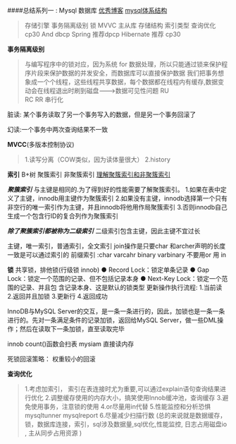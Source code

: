 ####总结系列一  :   Mysql 数据库
[优秀博客](http://www.jb51.net/article/38929.htm)
[mysql体系结构](http://www.php100.com/html/webkaifa/database/Mysql/2012/0208/9790.html)
>存储引擎
事务隔离级别
锁
MVVC
主从库
存储结构
索引类型
查询优化
cp30 And dbcp
Spring  推荐dpcp
Hibernate 推荐 cp30

**事务隔离级别**
>与编写程序中的锁对应，因为系统 for  数据处理，所以只能通过锁来保护程序片段来保护数据的并发安全，而数据库可以直接保护数据
我们把事务想象成一个个线程，这些线程共享数据，每个数据都在线程内有缓存,数据变动会在线程退出时刷到磁盘--->数据可见性问题
>RU    
>RC
>RR
>串行化

脏读: 某个事务读取了另一个事务写入的数据，但是另一个事务回滚了

幻读:一个事务中两次查询结果不一致

**MVCC**(多版本控制协议)
>1.读写分离（COW类似，因为读体量很大）
>2.history

**索引**
B+树
聚簇索引 非聚簇索引
[理解聚簇索引和非聚簇索引](http://www.jb51.net/article/29693.htm)

___聚簇索引___
与主键是相同的.为了得到好的性能需要了解聚簇索引。
1.如果在表中定义了主键，innodb用主键作为聚簇索引
2.如果没有主键，innodb选择第一个只有非空行的唯一索引作为主键，并且innodb将他用作局聚簇索引
3.否则innodb自己生成一个包含行ID的复合列作为聚簇索引

___除了聚簇索引都被称为二级索引___
二级索引包含主键，因此主键不宜过长

主键，唯一索引，普通索引，全文索引
join操作是只要char 和archer声明的长度一致是可以通过索引的
前缀索引 :char   varcahr binary varbinary
不要用or   用  in


**锁**
共享锁，排他锁(行级锁 innob)
● Record Lock：锁定单条记录
● Gap Lock：锁定一个范围的记录、但不包括记录本身
● Next-Key Lock：锁定一个范围的记录、并且包
含记录本身、这是默认的锁类型
更新操作执行流程:
   1.当前读
   2.返回并且加锁
   3.更新行
   4.返回成功

InnoDB与MySQL Server的交互，是一条一条进行的，因此，加锁也是一条一条进行的。先对一条满足条件的记录加锁，返回给MySQL Server，做一些DML操作；然后在读取下一条加锁，直至读取完毕

innob  count()函数会扫表
mysiam 直接读内存

死锁回滚策略：
权重较小的回滚



**查询优化**
>1.考虑加索引， 索引在表连接时尤为重要,可以通过explain语句查询结果进行优化
>2.调整缓存使用的内存大小，搞笑使用Innob缓冲池，查询缓存
>3.避免使用事务，注意锁的使用
>4.or尽量用in代替
>5.性能监控和分析恐惧  mysqltunner mysqlreport
>6.尽量减少扫描行数
>(总的来说就是数据缓存，锁，数据库连接，索引，sql涉及数据量,sql优化,性能监控, 日志占用磁盘io , 主从同步占用资源 )

